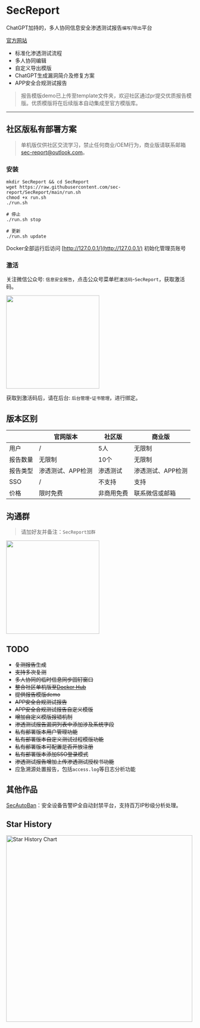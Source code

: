 # SecReport
ChatGPT加持的，多人协同信息安全渗透测试报告`编写`/`导出`平台

[官方网站](https://sec-report.com)

* 标准化渗透测试流程
* 多人协同编辑
* 自定义导出模版
* ChatGPT生成漏洞简介及修复方案
* APP安全合规测试报告

> 报告模版demo已上传至template文件夹，欢迎社区通过pr提交优质报告模版。优质模版将在后续版本自动集成至官方模版库。

---

## 社区版私有部署方案

> 单机版仅供社区交流学习，禁止任何商业/OEM行为，商业版请联系邮箱[sec-report@outlook.com](mailto:sec-report@outlook.com)。

### 安装

```shell
mkdir SecReport && cd SecReport
wget https://raw.githubusercontent.com/sec-report/SecReport/main/run.sh
chmod +x run.sh
./run.sh

# 停止
./run.sh stop

# 更新
./run.sh update
```

Docker全部运行后访问 [http://127.0.0.1/](http://127.0.0.1/) 初始化管理员账号

### 激活

关注微信公众号: `信息安全报告`，点击公众号菜单栏`激活码`-`SecReport`，获取激活码。

<img width="250" src="./img/mp_wx.jpg">

获取到激活码后，请在后台: `后台管理`-`证书管理`，进行绑定。

## 版本区别

|      | 官网版本 | 社区版 | 商业版 |
| ---- | -------- | ------ | ------ |
| 用户 | /        | 5人   | 无限制 |
| 报告数量 | 无限制 | 10个  | 无限制 |
| 报告类型 | 渗透测试、APP检测 | 渗透测试  | 渗透测试、APP检测 |
| SSO     | / | 不支持 | 支持 |
| 价格 | 限时免费 | 非商用免费  | 联系微信或邮箱 |

## 沟通群

> 请加好友并备注：`SecReport加群`

<img width="250" src="./img/wx.jpg">

## TODO

* ~~复测报告生成~~
* ~~支持多次复测~~
* ~~多人协同的临时信息同步固钉窗口~~
* ~~整合社区单机版至[Docker Hub](https://hub.docker.com/r/secreport/sec-report)~~
* ~~提供报告模版demo~~
* ~~APP安全合规测试报告~~
* ~~APP安全合规测试报告自定义模版~~
* ~~增加自定义模版报错机制~~
* ~~渗透测试报告漏洞列表中添加涉及系统字段~~
* ~~私有部署版本用户管理功能~~
* ~~私有部署版本自定义测试过程模版功能~~
* ~~私有部署版本可配置是否开放注册~~
* ~~私有部署版本添加SSO登录模式~~
* ~~渗透测试报告增加上传渗透测试授权书功能~~
* 应急溯源处置报告，包括`access.log`等日志分析功能

## 其他作品

[SecAutoBan](https://github.com/sec-report/SecAutoBan)：安全设备告警IP全自动封禁平台，支持百万IP秒级分析处理。

## Star History

<a href="https://github.com/sec-report/SecReport/stargazers">
    <img width="500" alt="Star History Chart" src="https://api.star-history.com/svg?repos=sec-report/SecReport&type=Date">
</a> 
